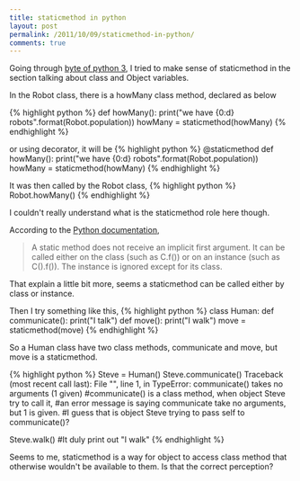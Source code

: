 ```yaml
---
title: staticmethod in python
layout: post
permalink: /2011/10/09/staticmethod-in-python/
comments: true
---
```

Going through [byte of python 3](http://www.swaroopch.com/notes/Python_en:Table_of_Contents), I tried to make sense of staticmethod in the section talking about class and Object variables.

In the Robot class, there is a howMany class method, declared as below

{% highlight python %}
def howMany():
  print("we have {0:d} robots".format(Robot.population))
howMany = staticmethod(howMany)
{% endhighlight %}

or using decorator, it will be
{% highlight python %}
@staticmethod
def howMany():
  print("we have {0:d} robots".format(Robot.population))
howMany = staticmethod(howMany)
{% endhighlight %}

It was then called by the Robot class,
{% highlight python %}
Robot.howMany()
{% endhighlight %}

I couldn't really understand what is the staticmethod role here though.
  
According to the [Python documentation](http://docs.python.org/library/functions.html#staticmethod),

> A static method does not receive an implicit first argument.
> It can be called either on the class (such as C.f()) or on an instance (such as C().f()). The instance is ignored except for its class.

That explain a little bit more, seems a staticmethod can be called either by class or instance.
  
Then I try something like this,
{% highlight python %}
class Human:
  def communicate():
    print("I talk")
  def move():
    print("I walk")
  move = staticmethod(move)
{% endhighlight %}

So a Human class have two class methods, communicate and move, but move is a staticmethod.

{% highlight python %}
Steve = Human()
Steve.communicate()
Traceback (most recent call last):
  File "", line 1, in 
TypeError: communicate() takes no arguments (1 given)
#communicate() is a class method, when object Steve try to call it, 
#an error message is saying communicate take no arguments, but 1 is given. 
#I guess that is object Steve trying to pass self to communicate()?

Steve.walk()
#It duly print out "I walk"
{% endhighlight %}

Seems to me, staticmethod is a way for object to access class method that otherwise wouldn't be available to them. Is that the correct perception?